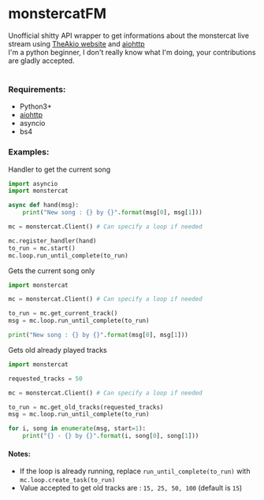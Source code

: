 # monstercatFM
Unofficial shitty API wrapper to get informations about the monstercat live stream using [TheAkio website](https://mctl.io/) and [aiohttp](https://github.com/aio-libs/aiohttp)<br>
I'm a python beginner, I don't really know what I'm doing, your contributions are gladly accepted.<br><br>
### Requirements: <br>
- Python3+<br>
- [aiohttp](https://github.com/aio-libs/aiohttp) <br>
- asyncio<br>
- bs4
### Examples: <br>
Handler to get the current song<br>
```py
import asyncio
import monstercat

async def hand(msg):
    print("New song : {} by {}".format(msg[0], msg[1]))  

mc = monstercat.Client() # Can specify a loop if needed

mc.register_handler(hand)
to_run = mc.start()
mc.loop.run_until_complete(to_run)
```
Gets the current song only<br>
```py
import monstercat

mc = monstercat.Client() # Can specify a loop if needed

to_run = mc.get_current_track()
msg = mc.loop.run_until_complete(to_run)

print("New song : {} by {}".format(msg[0], msg[1])) 
```
Gets old already played tracks <br>
```py
import monstercat

requested_tracks = 50

mc = monstercat.Client() # Can specify a loop if needed

to_run = mc.get_old_tracks(requested_tracks)
msg = mc.loop.run_until_complete(to_run)

for i, song in enumerate(msg, start=1):
    print("{} - {} by {}".format(i, song[0], song[1])) 
```
#### Notes:
- If the loop is already running, replace ```run_until_complete(to_run)``` with <br>
```mc.loop.create_task(to_run)```<br>
- Value accepted to get old tracks are : `15, 25, 50, 100` (default is `15`)
